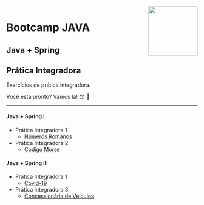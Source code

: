 <img src="https://i.ibb.co/M6nBBb0/mascote.png" align="right" width="130">

# Bootcamp JAVA

## Java + Spring

## Prática Integradora

Exercícios de prática integradora.

Você está pronto? Vamos lá! 😎 🤘

---

#### Java + Spring I

- Prática Integradora 1
    - [Números Romanos](https://github.com/JoseMateusLeva/java-camp/tree/master/spring01)
- Prática Integradora 2
    - [Código Morse](https://github.com/JoseMateusLeva/java-camp/tree/master/spring01)

#### Java + Spring III

- Prática Integradora 1
    - [Covid-19](https://github.com/JoseMateusLeva/java-camp/tree/master/spring02)
- Prática Integradora 3
    - [Concessionária de Veículos](https://github.com/JoseMateusLeva/java-camp/tree/master/spring03)